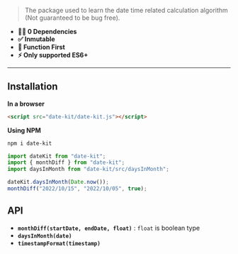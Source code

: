 > The package used to learn the date time related calculation algorithm (Not guaranteed to be bug free).

* **💪🏻 0 Dependencies**
* **✅ Inmutable**
* **🎯 Function First**
* **⚡️ Only supported ES6+**

---

## Installation

**In a browser**

```html
<script src="date-kit/date-kit.js"></script>
```

**Using NPM**

```bash
npm i date-kit
```

```js
import dateKit from "date-kit";
import { monthDiff } from "date-kit";
import daysInMonth from "date-kit/src/daysInMonth";

dateKit.daysInMonth(Date.now());
monthDiff("2022/10/15", "2022/10/05", true);
```

## API

* **`monthDiff(startDate, endDate, float)`** : `float` is boolean type
* **`daysInMonth(date)`**
* **`timestampFormat(timestamp)`**